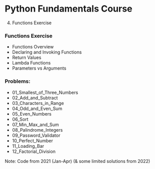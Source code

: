 # Python Fundamentals Course
4. Functions Exercise
### Functions Exercise
- Functions Overview
- Declaring and Invoking Functions
- Return Values
- Lambda Functions
- Parameters vs Arguments

### Problems:
- 01_Smallest_of_Three_Numbers
- 02_Add_and_Subtract
- 03_Characters_in_Range
- 04_Odd_and_Even_Sum
- 05_Even_Numbers
- 06_Sort
- 07_Min_Max_and_Sum
- 08_Palindrome_Integers
- 09_Password_Validator
- 10_Perfect_Number
- 11_Loading_Bar
- 12_Factorial_Division

Note: Code from 2021 (Jan-Apr) (& some limited solutions from 2022)
